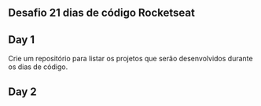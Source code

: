 ## Desafio 21 dias de código Rocketseat

## Day 1

Crie um repositório para listar os projetos que serão desenvolvidos durante os dias de código.

## Day 2
